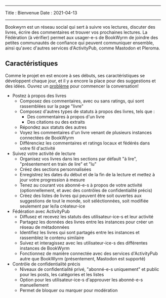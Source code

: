 - - -
Title : Bienvenue Date : 2021-04-13
- - -

Bookwyrn est un réseau social qui sert à suivre vos lectures, discuter des livres, écrire des commentaires et trouver vos prochaines lectures. La Fédération (à vérifier) permet aux usager-e-s de BookWyrm de joindre des petites communautés de confiance qui peuvent communiquer ensemble, ainsi qu'avec d'autres services d'ActivityPub, comme Mastodon et Pleroma.

## Caractéristiques
Comme le projet en est encore à ses débuts, ses caractéristiques se développent chaque jour, et il y a encore la place pour des suggestions et des idées. Ouvrez un [problème](https://github.com/bookwyrm-social/bookwyrm/issues) pour commencer la conversation!

- Postez à propos des livres
    - Composez des commentaires, avec ou sans ratings, qui sont rassemblées sur la page "livre"
    - Composez d'autres types de statuts à propos des livres, tels que :
        - Des commentaires à propos d'un livre
        - Des citations ou des extraits
    - Répondez aux statuts des autres
    - Voyez les commentaires d'un livre venant de plusieurs instances connectées de BookWyrm
    - Différenciez les commentaires et ratings locaux et fédérés dans votre fil d'activité
- Suivez votre activité de lecture
    - Organisez vos livres dans les sections par défault "à lire", "présentement en train de lire" et "lu"
    - Créez des sections personnalisées
    - Enregistrez les dates du début et de la fin de la lecture et mettez à jour votre progression à mesure
    - Tenez au courant vos abonné-e-s à propos de votre activité (optionnellement, et avec des contrôles de confidentialité précis)
    - Créez des listes de livres qui peuvent être soit ouvertes aux suggestions de tout le monde, soit séléctionnées, soit modifiée seulement par le/la créateur-ice
- Fédération avec ActivityPub
    - Diffusez et recevez les statuts des utilisateur-ice-s et leur activité
    - Partagez les données des livres entre les instances pour créer un réseau de métadonnées
    - Identifiez les livres qui sont partagés entre les instances et rassemblez le contenu similaire
    - Suivez et interagissez avec les utilisateur-ice-s des différentes instances de BookWyrm
    - Fonctionnez de manière connectée avec des services d'ActivityPub autre que BookWyrm (présentement, Mastodon est supporté)
- Contrôle de confidentialité précis
    - Niveaux de confidentialité privé, "abonné-e-s uniquement" et public pour les posts, les catégories et les listes
    - Option pour les utilisateur-ice-s d'approuver les abonné-e-s manuellement
    - Permet de bloquer ou marquer pour modération
